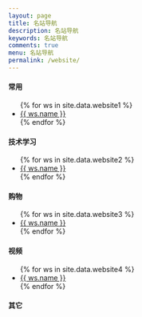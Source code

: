 ```yaml
---
layout: page
title: 名站导航
description: 名站导航
keywords: 名站导航
comments: true
menu: 名站导航
permalink: /website/
---
```


#### 常用
<ul>
{% for ws in site.data.website1 %}
<li><a href="{{ ws.url }}" target="_blank">{{ ws.name }}</a></li>
{% endfor %}
</ul>

#### 技术学习
<ul>
{% for ws in site.data.website2 %}
<li><a href="{{ ws.url }}" target="_blank">{{ ws.name }}</a></li>
{% endfor %}
</ul>

#### 购物
<ul>
{% for ws in site.data.website3 %}
<li><a href="{{ ws.url }}" target="_blank">{{ ws.name }}</a></li>
{% endfor %}
</ul>

#### 视频
<ul>
{% for ws in site.data.website4 %}
<li><a href="{{ ws.url }}" target="_blank">{{ ws.name }}</a></li>
{% endfor %}
</ul>

#### 其它



